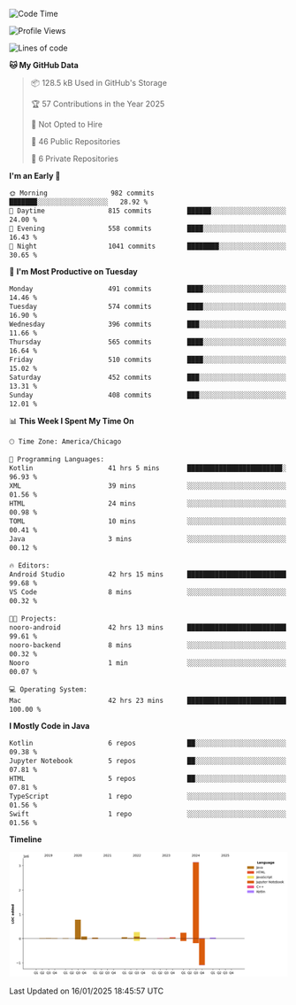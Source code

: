 <!--START_SECTION:waka-->
![Code Time](http://img.shields.io/badge/Code%20Time-835%20hrs%2052%20mins-blue)

![Profile Views](http://img.shields.io/badge/Profile%20Views-26-blue)

![Lines of code](https://img.shields.io/badge/From%20Hello%20World%20I%27ve%20Written-4.8%20million%20lines%20of%20code-blue)

**🐱 My GitHub Data** 

> 📦 128.5 kB Used in GitHub's Storage 
 > 
> 🏆 57 Contributions in the Year 2025
 > 
> 🚫 Not Opted to Hire
 > 
> 📜 46 Public Repositories 
 > 
> 🔑 6 Private Repositories 
 > 
**I'm an Early 🐤** 

```text
🌞 Morning                982 commits         ███████░░░░░░░░░░░░░░░░░░   28.92 % 
🌆 Daytime                815 commits         ██████░░░░░░░░░░░░░░░░░░░   24.00 % 
🌃 Evening                558 commits         ████░░░░░░░░░░░░░░░░░░░░░   16.43 % 
🌙 Night                  1041 commits        ████████░░░░░░░░░░░░░░░░░   30.65 % 
```
📅 **I'm Most Productive on Tuesday** 

```text
Monday                   491 commits         ████░░░░░░░░░░░░░░░░░░░░░   14.46 % 
Tuesday                  574 commits         ████░░░░░░░░░░░░░░░░░░░░░   16.90 % 
Wednesday                396 commits         ███░░░░░░░░░░░░░░░░░░░░░░   11.66 % 
Thursday                 565 commits         ████░░░░░░░░░░░░░░░░░░░░░   16.64 % 
Friday                   510 commits         ████░░░░░░░░░░░░░░░░░░░░░   15.02 % 
Saturday                 452 commits         ███░░░░░░░░░░░░░░░░░░░░░░   13.31 % 
Sunday                   408 commits         ███░░░░░░░░░░░░░░░░░░░░░░   12.01 % 
```


📊 **This Week I Spent My Time On** 

```text
🕑︎ Time Zone: America/Chicago

💬 Programming Languages: 
Kotlin                   41 hrs 5 mins       ████████████████████████░   96.93 % 
XML                      39 mins             ░░░░░░░░░░░░░░░░░░░░░░░░░   01.56 % 
HTML                     24 mins             ░░░░░░░░░░░░░░░░░░░░░░░░░   00.98 % 
TOML                     10 mins             ░░░░░░░░░░░░░░░░░░░░░░░░░   00.41 % 
Java                     3 mins              ░░░░░░░░░░░░░░░░░░░░░░░░░   00.12 % 

🔥 Editors: 
Android Studio           42 hrs 15 mins      █████████████████████████   99.68 % 
VS Code                  8 mins              ░░░░░░░░░░░░░░░░░░░░░░░░░   00.32 % 

🐱‍💻 Projects: 
nooro-android            42 hrs 13 mins      █████████████████████████   99.61 % 
nooro-backend            8 mins              ░░░░░░░░░░░░░░░░░░░░░░░░░   00.32 % 
Nooro                    1 min               ░░░░░░░░░░░░░░░░░░░░░░░░░   00.07 % 

💻 Operating System: 
Mac                      42 hrs 23 mins      █████████████████████████   100.00 % 
```

**I Mostly Code in Java** 

```text
Kotlin                   6 repos             ██░░░░░░░░░░░░░░░░░░░░░░░   09.38 % 
Jupyter Notebook         5 repos             ██░░░░░░░░░░░░░░░░░░░░░░░   07.81 % 
HTML                     5 repos             ██░░░░░░░░░░░░░░░░░░░░░░░   07.81 % 
TypeScript               1 repo              ░░░░░░░░░░░░░░░░░░░░░░░░░   01.56 % 
Swift                    1 repo              ░░░░░░░░░░░░░░░░░░░░░░░░░   01.56 % 
```



**Timeline**

![Lines of Code chart](https://raw.githubusercontent.com/phanijsp/phanijsp/main/assets/bar_graph.png)


 Last Updated on 16/01/2025 18:45:57 UTC
<!--END_SECTION:waka-->
